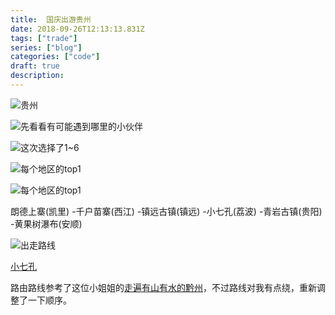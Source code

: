 ```yaml
---
title:  国庆出游贵州
date: 2018-09-26T12:13:13.831Z
tags: ["trade"]
series: ["blog"]
categories: ["code"]
draft: true
description:
---
```


![贵州](https://i.loli.net/2018/09/26/5bab79e1e8847.jpg)

![先看看有可能遇到哪里的小伙伴](https://i.loli.net/2018/09/26/5bab7d10978e5.jpg)


![这次选择了1~6](https://i.loli.net/2018/09/26/5bab7ceb57a49.jpg)

![每个地区的top1](https://i.loli.net/2018/09/26/5bab7d4a28a18.jpg)

![每个地区的top1](https://i.loli.net/2018/09/26/5bab7d66e0f6a.jpg)


朗德上寨(凯里) -千户苗寨(西江) -镇远古镇(镇远) -小七孔(荔波) -青岩古镇(贵阳) -黄果树瀑布(安顺)


![出走路线](https://i.loli.net/2018/09/26/5bab77e793efd.jpg)

[小七孔](http://www.mafengwo.cn/poi/11336.html)












路由路线参考了这位小姐姐的[走遍有山有水的黔州](http://www.mafengwo.cn/i/8991877.html)，不过路线对我有点绕，重新调整了一下顺序。
